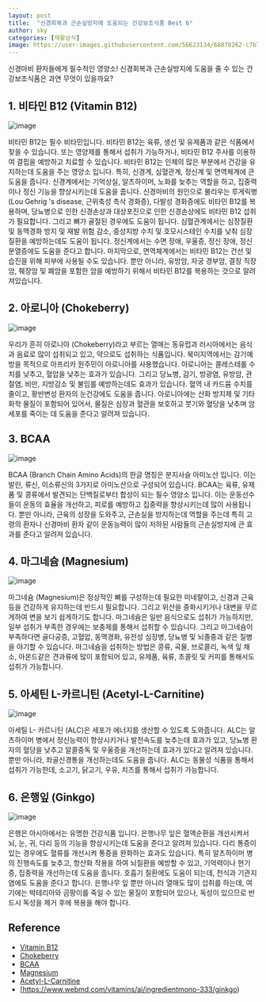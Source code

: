 ```yaml
---
layout: post
title:  "신경회복과 근손실방지에 도움되는 건강보조식품 Best 6"
author: sky
categories: [재활상식]
image: https://user-images.githubusercontent.com/56623134/68078262-c7b7f180-fe15-11e9-9f6f-2feb8993bddc.png
---
```


신경마비 환자들에게 필수적인 영양소! 신경회복과 근손실방지에 도움을 줄 수 있는 건강보조식품은 과연 무엇이 있을까요?


## 1. 비타민 B12 (Vitamin B12)

![image](https://user-images.githubusercontent.com/56623134/68073558-d0d49e80-fdd4-11e9-9944-afe020e2ffce.png)

비타민 B12는 필수 비타민입니다. 비타민 B12는 육류, 생선 및 유제품과 같은 식품에서 찾을 수 있습니다. 또는 영양제를 통해서 섭취가 가능하거나, 비타민 B12 주사를 이용하여 결핍을 예방하고 치료할 수 있습니다. 비타민 B12는 인체의 많은 부분에서 건강을 유지하는데 도움을 주는 영양소 입니다. 특히, 신경계, 심혈관계, 정신계 및 면역체계에 큰 도움을 줍니다. 신경계에서는 기억상실, 알츠하이머, 노화를 늦추는 역할을 하고, 집중력이나 정신 기능을 향상시키는데 도움을 줍니다. 신경마비의 원인으로 불리우는 루게릭병 (Lou Gehrig 's disease, 근위축성 측삭 경화증), 다발성 경화증에도 비타민 B12를 복용하며, 당뇨병으로 인한 신경손상과 대상포진으로 인한 신경손상에도 비타민 B12 섭취가 필요합니다. 그리고 뼈가 골절된 경우에도 도움이 됩니다. 심혈관계에서는 심장질환 및 동맥경화 방지 및 재발 위험 감소, 중성지방 수치 및 호모시스테인 수치를 낮춰 심장질환을 예방하는데도 도움이 됩니다. 정신계에서는 수면 장애, 우울증, 정신 장애, 정신 분열증에도 도움을 준다고 합니다. 마지막으로, 면역체계에서는 비타민 B12는 건선 및 습진을 위해 피부에 사용될 수도 있습니다.  뿐만 아니라,  유방암, 자궁 경부암, 결장 직장암, 췌장암 및 폐암을 포함한 암을 예방하기 위해서 비타민 B12를 복용하는 것으로 알려져있습니다.

## 2. 아로니아 (Chokeberry)

![image](https://user-images.githubusercontent.com/56623134/68073591-1beeb180-fdd5-11e9-9461-a591fcf0c072.png)

우리가 흔히 아로니아 (Chokeberry)라고 부르는 열매는 동유럽과 러시아에서는 음식과 음료로 많이 섭취되고 있고, 약으로도 섭취하는 식품입니다. 북미지역에서는 감기예방을 목적으로 아프리카 원주민이 아로니아를 사용했습니다. 아로니아는 콜레스테롤 수치를 낮추고, 혈압을 낮추는 효과가 있습니다. 그리고 당뇨병, 감기, 방광염, 유방암, 관절염, 비만, 지방감소 및 불임를 예방하는데도 효과가 있습니다. 혈역 내 카드뮴 수치를 줄이고, 황반변성 환자의 눈건강에도 도움을 줍니다.
아로니아에는 산화 방지제 및 기타 화학 물질이 포함되어 있어서, 물질은 심장과 혈관을 보호하고 붓기와 혈당을 낮추며 암 세포를 죽이는 데 도움을 준다고 알려져 있습니다.

## 3. BCAA

![image](https://user-images.githubusercontent.com/56623134/68079028-b676e100-fe25-11e9-8c48-683c38718854.png)

BCAA (Branch Chain Amino Acids)의 한글 명칭은  분지사슬 아미노산 입니다. 이는 발린, 류신, 이소류신의 3가지로 아미노산으로 구성되어 있습니다. BCAA는 육류, 유제품 및 콩류에서 발견되는 단백질로부터 합성이 되는 필수 영양소 입니다. 이는 운동선수들이 운동의 효율을 개선하고, 피로를 예방하고 집중력을 향상시키는데 많이 사용됩니다. 뿐만 아니라, 근육의 성장을 도와주고, 근손실을 방지하는데 역할을 주는데 특히 고령의 환자나 신경마비 환자 같이 운동능력이 많이 저하된 사람들의 근손실방지에 큰 효과를 준다고 알려져 있습니다.

## 4. 마그네슘 (Magnesium)

![image](https://user-images.githubusercontent.com/56623134/68073849-adf7b980-fdd7-11e9-8329-274b6ecee1ed.png)

마그네슘 (Magnesium)은 정상적인 뼈를 구성하는데 필요한 미네랄이고, 신경과 근육 등을 건강하게 유지하는데 반드시 필요합니다. 그리고 위산을 중화시키거나 대변을 무르게하여 변을 보기 쉽게하기도 합니다. 마그네슘은 일반 음식으로도 섭취가 가능하지만, 일부 섭취가 부족한 경우에는 보충제를 통해서 섭취할 수 있습니다. 그리고 마그네슘이 부족하다면 골다공증, 고혈압, 동맥경화, 유전성 심장병, 당뇨병 및 뇌졸중과 같은 질병을 야기할 수 있습니다. 마그네슘을 섭취하는 방법은  콩류, 곡물, 브로콜리, 녹색 잎 채소, 아몬드같은 견과류에 많이 포함되어 있고, 유제품, 육류, 초콜릿 및 커피를 통해서도 섭취가 가능합니다.

## 5. 아세틴 L-카르니틴 (Acetyl-L-Carnitine)

![image](https://user-images.githubusercontent.com/56623134/68079057-271dfd80-fe26-11e9-80d2-2b5f110b4e38.png)

아세틸 L- 카르니틴 (ALC)은 세포가 에너지를 생산할 수 있도록 도와줍니다. ALC는 알츠하이머 병에서 정신능력이 향상시키거나 발전속도를 늦추는데 효과가 있고, 당뇨병 환자의 혈당을 낮추고 알콜중독 및 우울증을 개선하는데 효과가 있다고 알려져 있습니다. 뿐만 아니라, 좌골신경통을 개선하는데도 도움을 줍니다. ALC는 동물성 식품을 통해서 섭취가 가능한데, 소고기, 닭고기, 우유, 치즈를 통해서 섭취가 가능합니다.

## 6. 은행잎 (Ginkgo)

![image](https://user-images.githubusercontent.com/56623134/68079129-b972d100-fe27-11e9-83b2-7dab600e77a4.png)

은행은 아시아에서는 유명한 건강식품 입니다. 은행나무 잎은 혈액순환을 개선시켜서 뇌, 눈, 귀, 다리 등의 기능을 향상시키는데 도움을 준다고 알려져 있습니다. 다리 통증이 있는 경우에도 혈류를 개선시켜 통증을 완화하는 효과도 있습니다. 특히 알츠하이머 병의 진행속도를 늦추고, 항산화 작용을 하여 뇌질환을 예방할 수 있고, 기억력이나 현기증, 집중력을 개선하는데 도움을 줍니다. 호흡기 질환에도 도움이 되는데, 천식과 기관지염에도 도움을 준다고 합니다. 은행나무 잎 뿐만 아니라 열매도 많이 섭취를 하는데, 여기에는 박테리아와 곰팡이를 죽일 수 있는 물질이 포함되어 있으나, 독성이 있으므로 반드시 독성을 제거 후에 복용을 해야 합니다.

## Reference
- [Vitamin B12](https://www.webmd.com/vitamins/ai/ingredientmono-926/vitamin-b12)
- [Chokeberry](https://www.webmd.com/vitamins-supplements/ingredientmono-1558-chokeberry.aspx)
- [BCAA](https://www.webmd.com/vitamins/ai/ingredientmono-1005/branched-chain-amino-acids)
- [Magnesium](https://www.webmd.com/vitamins/ai/ingredientmono-998/magnesium)
- [Acetyl-L-Carnitine](https://www.webmd.com/vitamins-and-supplements/acetyl-l-carnitine-uses-risks)
- [https://www.webmd.com/vitamins/ai/ingredientmono-333/ginkgo)

